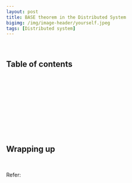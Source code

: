 ```yaml
---
layout: post
title: BASE theorem in the Distributed System
bigimg: /img/image-header/yourself.jpeg
tags: [Distributed system]
---
```





<br>

## Table of contents





<br>

## 






<br>

## 






<br>

## 





<br>

## Wrapping up




<br>

Refer:

[]()